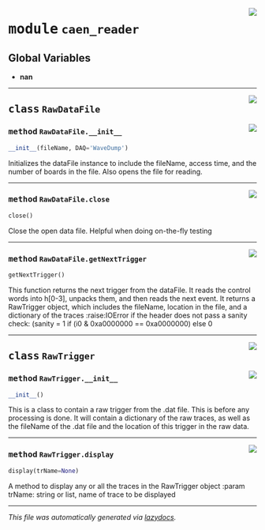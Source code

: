 <!-- markdownlint-disable -->

<a href="../../src/caen_reader.py#L0"><img align="right" style="float:right;" src="https://img.shields.io/badge/-source-cccccc?style=flat-square"></a>

# <kbd>module</kbd> `caen_reader`




**Global Variables**
---------------
- **nan**


---

<a href="../../src/caen_reader.py#L12"><img align="right" style="float:right;" src="https://img.shields.io/badge/-source-cccccc?style=flat-square"></a>

## <kbd>class</kbd> `RawDataFile`




<a href="../../src/caen_reader.py#L13"><img align="right" style="float:right;" src="https://img.shields.io/badge/-source-cccccc?style=flat-square"></a>

### <kbd>method</kbd> `RawDataFile.__init__`

```python
__init__(fileName, DAQ='WaveDump')
```

Initializes the dataFile instance to include the fileName, access time, and the number of boards in the file. Also opens the file for reading. 




---

<a href="../../src/caen_reader.py#L154"><img align="right" style="float:right;" src="https://img.shields.io/badge/-source-cccccc?style=flat-square"></a>

### <kbd>method</kbd> `RawDataFile.close`

```python
close()
```

Close the open data file. Helpful when doing on-the-fly testing 

---

<a href="../../src/caen_reader.py#L25"><img align="right" style="float:right;" src="https://img.shields.io/badge/-source-cccccc?style=flat-square"></a>

### <kbd>method</kbd> `RawDataFile.getNextTrigger`

```python
getNextTrigger()
```

This function returns  the next trigger from the dataFile. It reads the control words into h[0-3], unpacks them, and then reads the next event. It returns a RawTrigger object, which includes the fileName, location in the file, and a dictionary of the traces :raise:IOError if the header does not pass a sanity check: (sanity = 1 if (i0 & 0xa0000000 == 0xa0000000) else 0 


---

<a href="../../src/caen_reader.py#L166"><img align="right" style="float:right;" src="https://img.shields.io/badge/-source-cccccc?style=flat-square"></a>

## <kbd>class</kbd> `RawTrigger`




<a href="../../src/caen_reader.py#L167"><img align="right" style="float:right;" src="https://img.shields.io/badge/-source-cccccc?style=flat-square"></a>

### <kbd>method</kbd> `RawTrigger.__init__`

```python
__init__()
```

This is a class to contain a raw trigger from the .dat file. This is before any processing is done. It will contain a dictionary of the raw traces, as well as the fileName of the .dat file and the location of this trigger in the raw data. 




---

<a href="../../src/caen_reader.py#L183"><img align="right" style="float:right;" src="https://img.shields.io/badge/-source-cccccc?style=flat-square"></a>

### <kbd>method</kbd> `RawTrigger.display`

```python
display(trName=None)
```

A method to display any or all the traces in the RawTrigger object :param trName: string or list, name of trace to be displayed 




---

_This file was automatically generated via [lazydocs](https://github.com/ml-tooling/lazydocs)._
